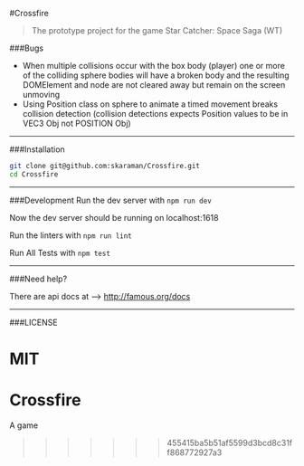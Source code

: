 
#Crossfire
> The prototype project for the game Star Catcher: Space Saga (WT) 

###Bugs
  - When multiple collisions occur with the box body (player) one or more of the colliding sphere bodies will have a broken body and the resulting DOMElement and node are not cleared away but remain on the screen unmoving
  - Using Position class on sphere to animate a timed movement breaks collision detection (collision detections expects Position values to be in VEC3 Obj not POSITION Obj)

---

###Installation

```bash
git clone git@github.com:skaraman/Crossfire.git
cd Crossfire
```

---

###Development
Run the dev server with ```npm run dev```

Now the dev server should be running on localhost:1618

Run the linters with ```npm run lint```

Run All Tests with ```npm test```

---

###Need help?


There are api docs at -->
http://famous.org/docs

---

###LICENSE

MIT
=======
# Crossfire
A game 
>>>>>>> 455415ba5b51af5599d3bcd8c31ff868772927a3
